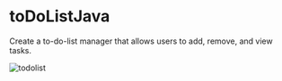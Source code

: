 # toDoListJava
Create a  to-do-list manager that allows users to add, remove, and view tasks.

![todolist](https://github.com/Lyam0udi/toDoListJava/assets/67929106/db881e6c-2f0f-4342-8e36-15e8d7b53fb1)
